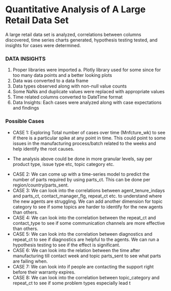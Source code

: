 # Quantitative Analysis of A Large Retail Data Set 

A large retail data set is analyzed, correlations between columns discovered, time series charts generated, hypothesis testing tested, and insights for cases were determined.  

### DATA INSIGHTS
1.	Proper libraries were imported 
a.	Plotly library used for some since for too many data points and a better looking plots 
2.	Data was converted to a data frame
3.	Data types observed along with non-null value counts 
4.	Some NaNs and duplicate values were replaced with appropriate values 
5.	Time related columns converted to DateTime format
6.	Data Insights: Each cases were analyzed along with case expectations and findings 

### Possible Cases 

* CASE 1: Exploring Total number of cases over time (Mnfcture_wk) to see if there is a particular spike at any point in time. This could point to some issues in the manufacturing process/batch related to the weeks and help identify the root causes.
-	The analysis above could be done in more granular levels, say per product type, issue type etc, topic category etc.
* CASE 2:  We can come up with a time-series model to predict the number of parts required by using parts_ct. This can be done per region/country/parts_sent.
* CASE 3: We can look into the correlations between agent_tenure_indays and parts_ct, contact_manager_flg, repeat_ct etc. to understand where the new agents are struggling. We can add another dimension for topic category to see if some topics are harder to identify for the new agents than others.
* CASE 4:  We can look into the correlation between the repeat_ct and contact_type to see if some communication channels are more effective than others.
* CASE 5:  We can look into the correlation between diagnostics and repeat_ct to see if diagnostics are helpful to the agents. We can run a hypothesis testing to see if the effect is significant.
* CASE 6:  We can look into the relation between the time after manufacturing till contact week and topic parts_sent to see what parts are failing when.
* CASE 7:  We can look into if people are contacting the support right before their warranty expires.
* CASE 8:  We can look into the correlation between topic_category and repeat_ct to see if some problem types especially lead t
